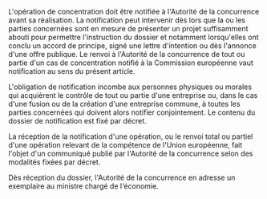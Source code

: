 L'opération de concentration doit être notifiée à l'Autorité de la concurrence avant sa réalisation. La notification peut intervenir dès lors que la ou les parties concernées sont en mesure de présenter un projet suffisamment abouti pour permettre l'instruction du dossier et notamment lorsqu'elles ont conclu un accord de principe, signé une lettre d'intention ou dès l'annonce d'une offre publique. Le renvoi à l'Autorité de la concurrence de tout ou partie d'un cas de concentration notifié à la Commission européenne vaut notification au sens du présent article.

L'obligation de notification incombe aux personnes physiques ou morales qui acquièrent le contrôle de tout ou partie d'une entreprise ou, dans le cas d'une fusion ou de la création d'une entreprise commune, à toutes les parties concernées qui doivent alors notifier conjointement. Le contenu du dossier de notification est fixé par décret.

La réception de la notification d'une opération, ou le renvoi total ou partiel d'une opération relevant de la compétence de l'Union européenne, fait l'objet d'un communiqué publié par l'Autorité de la concurrence selon des modalités fixées par décret.

Dès réception du dossier, l'Autorité de la concurrence en adresse un exemplaire au ministre chargé de l'économie.
